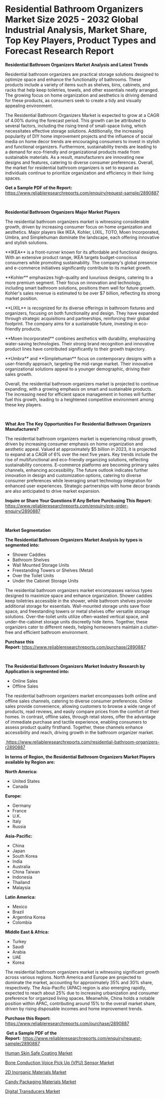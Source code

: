 <p><h1>Residential Bathroom Organizers Market Size 2025 - 2032 Global Industrial Analysis, Market Share, Top Key Players, Product Types and Forecast Research Report</h1></p><p><strong>Residential Bathroom Organizers Market Analysis and Latest Trends</strong></p>
<p><p>Residential bathroom organizers are practical storage solutions designed to optimize space and enhance the functionality of bathrooms. These products include a variety of items such as shelves, bins, cabinets, and racks that help keep toiletries, towels, and other essentials neatly arranged. The growing focus on home organization and aesthetics is driving demand for these products, as consumers seek to create a tidy and visually appealing environment.</p><p>The Residential Bathroom Organizers Market is expected to grow at a CAGR of 4.00% during the forecast period. This growth can be attributed to several factors, including the rising trend of small-space living, which necessitates effective storage solutions. Additionally, the increasing popularity of DIY home improvement projects and the influence of social media on home decor trends are encouraging consumers to invest in stylish and functional organizers. Furthermore, sustainability trends are leading to a demand for eco-friendly and organizational products made from sustainable materials. As a result, manufacturers are innovating new designs and features, catering to diverse consumer preferences. Overall, the market for residential bathroom organizers is set to expand as individuals continue to prioritize organization and efficiency in their living spaces.</p></p>
<p><strong>Get a Sample PDF of the Report:&nbsp;</strong> <a href="https://www.reliableresearchreports.com/enquiry/request-sample/2890887?utm_campaign=33&utm_medium=2&utm_source=Github&utm_content=ia&utm_term=14032025&utm_id=residential-bathroom-organizers">https://www.reliableresearchreports.com/enquiry/request-sample/2890887</a></p>
<p>&nbsp;</p>
<p><strong>Residential Bathroom Organizers Major Market Players</strong></p>
<p><p>The residential bathroom organizers market is witnessing considerable growth, driven by increasing consumer focus on home organization and aesthetics. Major players like IKEA, Kohler, LIXIL, TOTO, Moen Incorporated, Umbra, and Simplehuman dominate the landscape, each offering innovative and stylish solutions.</p><p>**IKEA** is a front-runner known for its affordable and functional designs. With an extensive product range, IKEA targets budget-conscious consumers while promoting sustainability. The company's global presence and e-commerce initiatives significantly contribute to its market growth. </p><p>**Kohler** emphasizes high-quality and luxurious designs, catering to a more premium segment. Their focus on innovation and technology, including smart bathroom solutions, positions them well for future growth. Kohler's sales revenue is estimated to be over $7 billion, reflecting its strong market position.</p><p>**LIXIL** is recognized for its diverse offerings in bathroom fixtures and organizers, focusing on both functionality and design. They have expanded through strategic acquisitions and partnerships, reinforcing their global footprint. The company aims for a sustainable future, investing in eco-friendly products.</p><p>**Moen Incorporated** combines aesthetics with durability, emphasizing water-saving technologies. Their strong brand recognition and innovative product lines have contributed significantly to their growth trajectory.</p><p>**Umbra** and **Simplehuman** focus on contemporary designs with a user-friendly approach, targeting the mid-range market. Their innovative organizational solutions appeal to a younger demographic, driving their sales growth.</p><p>Overall, the residential bathroom organizers market is projected to continue expanding, with a growing emphasis on smart and sustainable products. The increasing need for efficient space management in homes will further fuel this growth, leading to a heightened competitive environment among these key players.</p></p>
<p>&nbsp;</p>
<p><strong>What Are The Key Opportunities For Residential Bathroom Organizers Manufacturers?</strong></p>
<p><p>The residential bathroom organizers market is experiencing robust growth, driven by increasing consumer emphasis on home organization and aesthetic appeal. Valued at approximately $5 billion in 2023, it is projected to expand at a CAGR of 6% over the next five years. Key trends include the rise of multifunctional and eco-friendly organizing solutions, reflecting sustainability concerns. E-commerce platforms are becoming primary sales channels, enhancing accessibility. The future outlook indicates further innovation in design and customization options, catering to diverse consumer preferences while leveraging smart technology integration for enhanced user experiences. Strategic partnerships with home decor brands are also anticipated to drive market expansion.</p></p>
<p><strong>Inquire or Share Your Questions If Any Before Purchasing This Report:</strong> <a href="https://www.reliableresearchreports.com/enquiry/pre-order-enquiry/2890887?utm_campaign=33&utm_medium=2&utm_source=Github&utm_content=ia&utm_term=14032025&utm_id=residential-bathroom-organizers">https://www.reliableresearchreports.com/enquiry/pre-order-enquiry/2890887</a></p>
<p>&nbsp;</p>
<p><strong>Market Segmentation</strong></p>
<p><strong>The Residential Bathroom Organizers Market Analysis by types is segmented into:</strong></p>
<p><ul><li>Shower Caddies</li><li>Bathroom Shelves</li><li>Wall Mounted Storage Units</li><li>Freestanding Towers or Shelves (Metal)</li><li>Over the Toilet Units</li><li>Under the Cabinet Storage Units</li></ul></p>
<p><p>The residential bathroom organizers market encompasses various types designed to maximize space and enhance organization. Shower caddies keep toiletries accessible in the shower, while bathroom shelves provide additional storage for essentials. Wall-mounted storage units save floor space, and freestanding towers or metal shelves offer versatile storage solutions. Over-the-toilet units utilize often-wasted vertical space, and under-the-cabinet storage units discreetly hide items. Together, these organizers cater to different needs, helping homeowners maintain a clutter-free and efficient bathroom environment.</p></p>
<p><strong>Purchase this Report:&nbsp;</strong><a href="https://www.reliableresearchreports.com/purchase/2890887?utm_campaign=33&utm_medium=2&utm_source=Github&utm_content=ia&utm_term=14032025&utm_id=residential-bathroom-organizers">https://www.reliableresearchreports.com/purchase/2890887</a></p>
<p>&nbsp;</p>
<p><strong>The Residential Bathroom Organizers Market Industry Research by Application is segmented into:</strong></p>
<p><ul><li>Online Sales</li><li>Offline Sales</li></ul></p>
<p><p>The residential bathroom organizers market encompasses both online and offline sales channels, catering to diverse consumer preferences. Online sales provide convenience, allowing customers to browse a wide range of products, read reviews, and easily compare prices from the comfort of their homes. In contrast, offline sales, through retail stores, offer the advantage of immediate purchase and tactile experience, enabling consumers to assess product quality firsthand. Together, these channels enhance accessibility and reach, driving growth in the bathroom organizer market.</p></p>
<p><a href="https://www.reliableresearchreports.com/residential-bathroom-organizers-r2890887?utm_campaign=33&utm_medium=2&utm_source=Github&utm_content=ia&utm_term=14032025&utm_id=residential-bathroom-organizers">&nbsp;https://www.reliableresearchreports.com/residential-bathroom-organizers-r2890887</a></p>
<p><strong>In terms of Region, the Residential Bathroom Organizers Market Players available by Region are:</strong></p>
<p>
    <p> <strong> North America: </strong>
        <ul>
            <li>United States</li>
            <li>Canada</li>
        </ul>
        </p> 
    <p> <strong> Europe: </strong>
        <ul>
            <li>Germany</li>
            <li>France</li>
            <li>U.K.</li>
            <li>Italy</li>
            <li>Russia</li>
        </ul>
        </p> 
    <p> <strong> Asia-Pacific: </strong>
        <ul>
            <li>China</li>
            <li>Japan</li>
            <li>South Korea</li>
            <li>India</li>
            <li>Australia</li>
            <li>China Taiwan</li>
            <li>Indonesia</li>
            <li>Thailand</li>
            <li>Malaysia</li>
        </ul>
        </p> 
    <p> <strong> Latin America: </strong>
        <ul>
            <li>Mexico</li>
            <li>Brazil</li>
            <li>Argentina Korea</li>
            <li>Colombia</li>
        </ul>
        </p> 
    <p> <strong> Middle East & Africa: </strong>
        <ul>
            <li>Turkey</li>
            <li>Saudi</li>
            <li>Arabia</li>
            <li>UAE</li>
            <li>Korea</li>
        </ul>
    </p>
    </p>
<p><p>The residential bathroom organizers market is witnessing significant growth across various regions. North America and Europe are projected to dominate the market, accounting for approximately 35% and 30% share, respectively. The Asia-Pacific (APAC) region is also emerging rapidly, expected to reach about 25% due to increasing urbanization and consumer preference for organized living spaces. Meanwhile, China holds a notable position within APAC, contributing around 15% to the overall market share, driven by rising disposable incomes and home improvement trends.</p></p>
<p><strong>Purchase this Report: </strong><a href="https://www.reliableresearchreports.com/purchase/2890887?utm_campaign=33&utm_medium=2&utm_source=Github&utm_content=ia&utm_term=14032025&utm_id=residential-bathroom-organizers">https://www.reliableresearchreports.com/purchase/2890887</a></p>
<p>&nbsp;<strong>Get a Sample PDF of the Report:&nbsp;&nbsp;</strong><a href="https://www.reliableresearchreports.com/enquiry/request-sample/2890887?utm_campaign=33&utm_medium=2&utm_source=Github&utm_content=ia&utm_term=14032025&utm_id=residential-bathroom-organizers">https://www.reliableresearchreports.com/enquiry/request-sample/2890887</a></p>
<p><strong></strong></p>
<p><p><a href="https://github.com/osbornrdaflalo/Market-Research-Report-List-1/blob/main/human-skin-safe-coating-market.md?utm_campaign=33&utm_medium=2&utm_source=Github&utm_content=ia&utm_term=14032025&utm_id=residential-bathroom-organizers">Human Skin Safe Coating Market</a></p><p><a href="https://github.com/hammelximalschid/Market-Research-Report-List-1/blob/main/bone-conduction-voice-pick-up-vpu-sensor-market.md?utm_campaign=33&utm_medium=2&utm_source=Github&utm_content=ia&utm_term=14032025&utm_id=residential-bathroom-organizers">Bone Conduction Voice Pick Up (VPU) Sensor Market</a></p><p><a href="https://github.com/antonioc6hal/Market-Research-Report-List-1/blob/main/2d-inorganic-materials-market.md?utm_campaign=33&utm_medium=2&utm_source=Github&utm_content=ia&utm_term=14032025&utm_id=residential-bathroom-organizers">2D Inorganic Materials Market</a></p><p><a href="https://github.com/lindaopodray/Market-Research-Report-List-1/blob/main/candy-packaging-materials-market.md?utm_campaign=33&utm_medium=2&utm_source=Github&utm_content=ia&utm_term=14032025&utm_id=residential-bathroom-organizers">Candy Packaging Materials Market</a></p><p><a href="https://github.com/rodinayygacklezi/Market-Research-Report-List-1/blob/main/digital-transducers-market.md?utm_campaign=33&utm_medium=2&utm_source=Github&utm_content=ia&utm_term=14032025&utm_id=residential-bathroom-organizers">Digital Transducers Market</a></p></p>